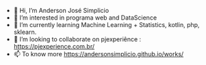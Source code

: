 - 👋 Hi, I’m Anderson José Simplicio
- 👀 I’m interested in programa web and DataScience
- 🌱 I’m currently learning Machine Learning + Statistics, kotlin, php, sklearn.  
- 💞️ I’m looking to collaborate on pjexperiênce : https://pjexperience.com.br/
- 📫 To know more https://andersonsimplicio.github.io/works/

<!---
andersonsimplicio/andersonsimplicio is a ✨ special ✨ repository because its `README.md` (this file) appears on your GitHub profile.
You can click the Preview link to take a look at your changes.
--->
